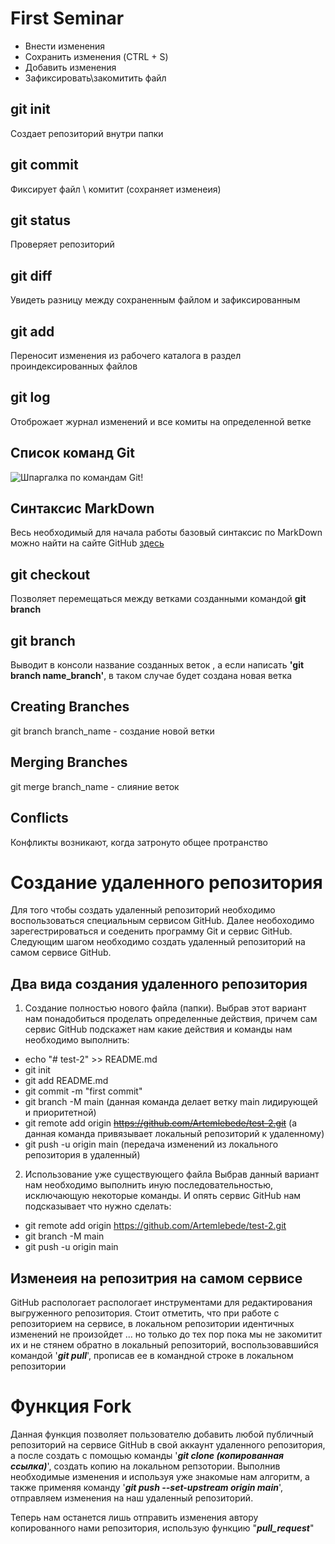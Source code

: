 # First Seminar  
* Внести изменения 
* Сохранить изменения (CTRL + S) 
* Добавить изменения 
* Зафиксировать\закомитить файл
## git init
Создает репозиторий внутри папки 
## git commit 
Фиксирует файл \ комитит (сохраняет изменеия)
## git status 
Проверяет репозиторий 
## git diff 
Увидеть разницу между сохраненным файлом и зафиксированным 
## git add 
Переносит изменения из рабочего каталога в раздел проиндексированных файлов
## git log 
Отоброжает журнал изменений и все комиты на определенной ветке 
## Список команд Git 
![Шпаргалка по командам Git! ](gitcommand.jpg) 
## Синтаксис MarkDown
Весь необходимый для начала работы базовый синтаксис по MarkDown можно найти на сайте GitHub [здесь](https://docs.github.com/ru/get-started/writing-on-github/getting-started-with-writing-and-formatting-on-github/basic-writing-and-formatting-syntax#links)
## git checkout 
Позволяет перемещаться между ветками созданными командой **git branch**
## git branch  
Выводит в консоли название созданных веток , а если написать **'git branch name_branch'**, в таком случае будет создана новая ветка 
## Creating Branches 
git branch branch_name - создание новой ветки 
## Merging Branches 
git merge branch_name - слияние веток 
## Conflicts 
Конфликты возникают, когда затронуто общее протранство 


# Создание удаленного репозитория 
Для того чтобы создать удаленный репозиторий необходимо воспользоваться специальным сервисом GitHub. Далее необоходимо зарегестрироваться и соеденить программу Git и сервис GitHub.
 Следующим шагом необходимо создать удаленный репозиторий на самом сервисе GitHub.
## Два вида создания удаленного репозитория
1. Создание полностью нового файла (папки). 
 Выбрав этот вариант нам понадобиться проделать определенные действия, причем сам сервис GitHub подскажет нам какие действия и команды нам необходимо выполнить: 
 * echo "# test-2" >> README.md
 * git init
 * git add README.md
 * git commit -m "first commit"
 * git branch -M main (данная команда делает ветку main лидирующей и приоритетной)
 * git remote add origin ~~https://github.com/Artemlebede/test-2.git~~ (а данная команда привязывает локальный репозиторий к удаленному)
 * git push -u origin main (передача изменений из локального репозитория в удаленный)
2. Использование уже существующего файла 
 Выбрав данный вариант нам необходимо выполнить иную последовательностью, исключающую некоторые команды. И опять сервис GitHub нам подсказывает что нужно сделать:
 * git remote add origin https://github.com/Artemlebede/test-2.git
 * git branch -M main
 * git push -u origin main
## Изменеия на репозитрия на самом сервисе 
 GitHub распологает распологает инструментами для редактирования выгруженного репозитория. Стоит отметить, что при работе с репозиторием на сервисе, в локальном репозитории идентичных изменений не произойдет ...
 но только до тех пор пока мы не закомитит их и не стянем обратно в локальный репозиторий, воспользовавшийся командой '**_git pull_**', прописав ее в командной строке в локальном репозитории
# Функция **Fork**
 Данная функция позволяет пользователю добавить любой публичный репозиторий на сервисе GitHub в свой аккаунт удаленного репозитория, а после создать с помощью команды '**_git clone (копированная ссылка)_**', создать копию на локальном репзотории. Выполнив необходимые изменения и используя уже знакомые нам алгоритм, а также применяя команду '**_git push --set-upstream origin main_**', отправляем изменения на наш удаленный репозиторий.

 Теперь нам останется лишь отправить изменения автору копированного нами репозитория, использую функцию "**_pull_request_**" 